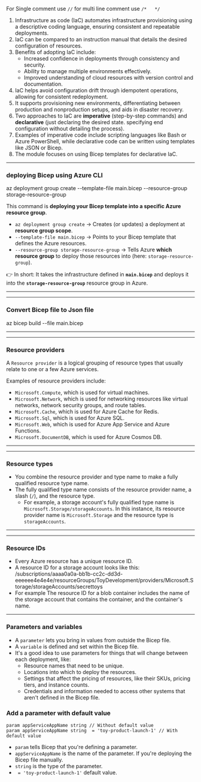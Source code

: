 For Single comment use `//`
for multi line comment use `/*   */`

1. Infrastructure as code (IaC) automates infrastructure provisioning using a descriptive coding language, ensuring consistent and repeatable deployments.
2. IaC can be compared to an instruction manual that details the desired configuration of resources.
3. Benefits of adopting IaC include:
    * Increased confidence in deployments through consistency and security.
    * Ability to manage multiple environments effectively.
    * Improved understanding of cloud resources with version control and documentation.
4. IaC helps avoid configuration drift through idempotent operations, allowing for consistent redeployment.
5. It supports provisioning new environments, differentiating between production and nonproduction setups, and aids in disaster recovery.
6. Two approaches to IaC are **imperative** (step-by-step commands) and **declarative** (just declaring the desired state. specifying end configuration without detailing the process).
7. Examples of imperative code include scripting languages like Bash or Azure PowerShell, while declarative code can be written using templates like JSON or Bicep.
8. The module focuses on using Bicep templates for declarative IaC.

---
### deploying Bicep using Azure CLI

az deployment group create --template-file main.bicep --resource-group storage-resource-group

This command is **deploying your Bicep template into a specific Azure resource group**.

* `az deployment group create` → Creates (or updates) a deployment at **resource group scope**.
* `--template-file main.bicep` → Points to your Bicep template that defines the Azure resources.
* `--resource-group storage-resource-group` → Tells Azure **which resource group** to deploy those resources into (here: `storage-resource-group`).

👉 In short:
It takes the infrastructure defined in **`main.bicep`** and deploys it into the **`storage-resource-group`** resource group in Azure.

---
---

### Convert Bicep file to Json file

az bicep build --file main.bicep

---
---

### Resource providers

A `Resource provider` is a logical grouping of resource types that usually relate to one or a few Azure services.

Examples of resource providers include:

  - `Microsoft.Compute`, which is used for virtual machines.
  - `Microsoft.Network`, which is used for networking resources like virtual networks, network security groups, and route tables.
  - `Microsoft.Cache`, which is used for Azure Cache for Redis.
  - `Microsoft.Sql`, which is used for Azure SQL.
  - `Microsoft.Web`, which is used for Azure App Service and Azure Functions.
  - `Microsoft.DocumentDB`, which is used for Azure Cosmos DB.

---
---

### Resource types

- You combine the resource provider and type name to make a fully qualified resource type name. 
- The fully qualified type name consists of the resource provider name, a slash (`/`), and the resource type. 
    - For example, a storage account's fully qualified type name is `Microsoft.Storage/storageAccounts`. In this instance, its resource provider name is `Microsoft.Storage` and the resource type is `storageAccounts`.

---
---
### Resource IDs

- Every Azure resource has a unique resource ID.
- A resource ID for a storage account looks like this:
        /subscriptions/aaaa0a0a-bb1b-cc2c-dd3d-eeeeee4e4e4e/resourceGroups/ToyDevelopment/providers/Microsoft.Storage/storageAccounts/secrettoys
- For example The resource ID for a blob container includes the name of the storage account that contains the container, and the container's name.
  
---

### Parameters and variables

* A `parameter` lets you bring in values from outside the Bicep file.
* A `variable` is defined and set within the Bicep file.
* It's a good idea to use parameters for things that will change between each deployment, like:
  - Resource names that need to be unique.
  - Locations into which to deploy the resources.
  - Settings that affect the pricing of resources, like their SKUs, pricing tiers, and instance counts.
  - Credentials and information needed to access other systems that aren't defined in the Bicep file.

### Add a parameter with default value

```Bicep
param appServiceAppName string // Without default value
param appServiceAppName string  = 'toy-product-launch-1' // With default value
```

* `param` tells Bicep that you're defining a parameter.
* `appServiceAppName` is the name of the parameter. If you're deploying the Bicep file manually.
* `string` is the type of the parameter.
* ` = 'toy-product-launch-1'` default value.

